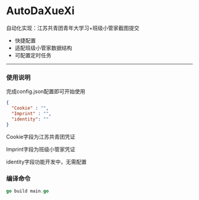 # AutoDaXueXi
自动化实现：江苏共青团青年大学习+班级小管家截图提交
- 快捷配置
- 适配班级小管家数据结构
- 可配置定时任务
------------
### 使用说明
完成config.json配置即可开始使用
```json
{
  "Cookie" : "",
  "Imprint" : "",
  "identity": ""
}
```
Cookie字段为江苏共青团凭证

Imprint字段为班级小管家凭证

identity字段功能开发中，无需配置
### 编译命令
```go
go build main.go
```
